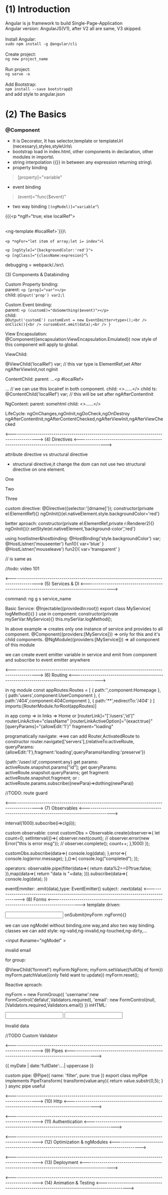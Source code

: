 # (1) Introduction #

Angular is js framework to build Single-Page-Application\
Angular version: AngularJS(V1), after V2 all are same, V3 skipped.\
\
Install Angular:\
```sudo npm install -g @angular/cli```\
\
Create project:\
```ng new project_name```\
\
Run project:\
```ng serve -o```\
\
Add Bootstrap:\
```npm install --save bootstrap@3```\
and add style to angular.json

# (2) The Basics #

### @Component ###
- It is Decorator, It has selector,template or templateUrl (necessary),styles,styleUrls\
- bootstrap load in index.html, other components in declaration, other modules in imports\
- string interpolation {{}} in between any expression returning string\
- property binding 
> [property]="variable"
- event binding 
> (event)="func($event)"
- two way binding `[(ngModel)]="variable"`\

{{{<p *ngIf="true; else localRef"></p>\
<ng-template #localRef></ng-template>`}}}\

`<p *ngFor="let item of array;let i= index">`\

`<p [ngStyle]="{backgroundColor:'red'}">`\
`<p [ngClass]="{className:expresion}"`\

debugging = webpack/./src\

(3) Components & Databinding

Custom Property binding:\
parent: `<p [prop]="var"></p>`\
child: `@Input('prop') var2;`\

Custom Event binding:\
parent: `<p (customE)="doSomething($event)"></p>`\
child:\
`@Output('customE') customEvnt = new EventEmitter<type>();<br />
onClick(){<br />
  cursomEvnt.emit(data);<br />
}`

View Encapsulation:\
@Component({encapsulation:ViewEncapsulation.Emulated})
now style of this component will apply to global.

ViewChild:
<p #localRef></p>
@ViewChild('localRef') var;  // this var type is ElementRef,set After ngAfterViewInit,not ngInit

ContentChild:
parent: <app-child>...<p #localRef></p>...</app-child>   // we can use this localref in both component.
child: <>...<ng-content></ng-content>...</>
child ts: @ContentChild('localRef') var;     // this will be set after ngAfterContentInit

NgContent:
parent: <app-component>somehtml</app-component>
child: <>...<ng-content></ng-content>...</>

LifeCycle:
ngOnChanges,ngOnInit,ngDoCheck,ngOnDestroy
ngAfterContentInit,ngAfterContentChecked,ngAfterViewInit,ngAfterViewChecked


<------------------------------------------------------------------------------------------->
(4) Directives
<------------------------------------------------------------------------------------------->

attribute directive vs structural directive
* structural directive,it change the dom
can not use two structural directive on one element.

<p [ngSwith]='value'>
 <p *ngSwitchCase="1">One</p>
 <p *ngSwitchCase="2">Two</p>
 <p *ngSwitchCase="3">Three</p>
</p>

custom directive:
@Directive({selector:'[drname]'});
constructor(private el:ElementRef){}
ngOnInit(){el.nativeElement.style.backgroundColor='red'}

better aproach:
constructor(private el:ElementRef,private r:Renderer2){}
ngOnInit(){r.setStyle(el.nativeElement,'background-color','red'}

using hostlistner&hostbinding:
@HostBinding('style.backgroundColor') var;
@HostListner('mouseenter') fun1(){ var='blue' }
@HostListner('mouseleave') fun2(){ var='transparent' }

<p *ngIf="var"></p>   // is same as
<ng-template [ngIf]="var"></ng-template>

//todo: video 101

<------------------------------------------------------------------------------------------->
(5) Services & DI
<------------------------------------------------------------------------------------------->


command: ng g s service_name

Basic Service:
@Injectable({providedIn:root})
export class MyService{
  logMethod(){}
}
use in component:
constructor(private mySerVar:MyService){}
this.mySerVar.logMethod();

In above example => creates only one instance of service and provides to all component.
@Component({providers:[MyService]})  => only for this and it's child components.
@NgModule({providers:[MyService]})  => all component of this module

we can create event emitter variable in service and emit from component and subscribe to event emitter anywhere

<------------------------------------------------------------------------------------------->
(6) Routing
<------------------------------------------------------------------------------------------->

in ng module
const appRoutes:Routes = [
  { path:'',component:Homepage },
  { path:'users',component:UserComponent },
  { path:'/404',component:404Component },
  { path:'**',redirectTo:'/404' }
]
imports:[RouterModule.forRoot(appRoutes)]

in app comp =>  <router-outlet></router-outlet>
in links => <a routerLink="/">Home</a> or [routerLink]="['/users','id']"
routerLinkActive="className" 
[routerLinkActiveOption]="{exact:true}"
[queryParams]="{allowEdit:'1'}"
fragment="loading"

programatically navigate:
=>we can add Router,ActivatedRoute to constructor
router.navigate(['servers'],{relativeTo:activeRoute,
    queryParams:{allowEdit:'1'},fragment:'loading',queryParamsHandling:'preserve'})

{path:'/user/:id',component:any}
get params: activeRoute.snapshot.params["id"];
get queryParams: activeRoute.snapshot.queryParams;
get fragment: activeRoute.snapshot.fragment;
or : activeRoute.params.subscribe((newPara)=>dothing(newPara))

//TODO: route guard

<------------------------------------------------------------------------------------------->
(7) Observables
<------------------------------------------------------------------------------------------->

interval(1000).subscribe(i=>clg(i));

custom observable:
const customObs = Observable.create(observer=>{
  let count=0;
  setInterval(()=>{
    observer.next(count);
    // observer.error(new Error("this is error msg"));
    // observer.complete();
    count++;
  },1000)
});

customObs.subscribe(data=>{
  console.log(data);
},error=>{
  console.log(error.message);
},()=>{
  console.log("completed");
});

operators:
observable.pipe(filter(data=>{
  return data%2==0?true:false;
}),map(data=>{
  return "data is "+data;
})).subscribe(data=>{
  console.log(data);
})

eventEmmiter: .emit(data),type: EventEmitter()
subject:  .next(data)
<------------------------------------------------------------------------------------------->
(8) Forms
<------------------------------------------------------------------------------------------->
template driven:
<form (ngSubmit)="onSubmit(f)" #f="ngForm" >
<input name="email" ngModel email >
onSubmit(myForm :ngForm){}

we can use ngModel without binding,one way,and also two way binding.
classes we can add style: ng-valid,ng-invalid,ng-touched,ng-dirty,...

<input #uname="ngModel" >
<p *ngIf="uname.invalid && uname.touched" >invalid email</p>
for group: <div #mygroup="ngModelGroup" ></div>

@ViewChild('formref') myForm:NgForm;
myForm.setValue({fullObj of form})
myForm.patchValue({only field want to update})
myForm.reset();

Reactive aproach:

myForm = new FormGroup({
  'username':new FormControl('defalut',Validators.required),
  'email': new FormControl(null,[Validators.required,Validators.email])
})
inHTML:
<form [formGroup]="myForm" (ngSubmit)="onSubmit()">
<input formControlName="username" >
<input formControlName="email" >
<p *ngIf="myForm.get('username').invalid">Invalid data</p>

//TODO Custom Validator

<------------------------------------------------------------------------------------------->
(9) Pipes
<------------------------------------------------------------------------------------------->

{{ myDate | date:'fullDate':...| uppercase }}

custom pipe:
@Pipe({
 name: 'filter',
 pure: true
})
export class myPipe implements PipeTransform{
 transform(value:any){
  return value.substr(0,5);
 }
}
async pipe useful

<------------------------------------------------------------------------------------------->
(10) Http
<------------------------------------------------------------------------------------------->


<------------------------------------------------------------------------------------------->
(11) Authentication
<------------------------------------------------------------------------------------------->


<------------------------------------------------------------------------------------------->
(12) Optimization & ngModules
<------------------------------------------------------------------------------------------->


<------------------------------------------------------------------------------------------->
(13) Deployment
<------------------------------------------------------------------------------------------->


<------------------------------------------------------------------------------------------->
(14) Animation & Testing
<------------------------------------------------------------------------------------------->

